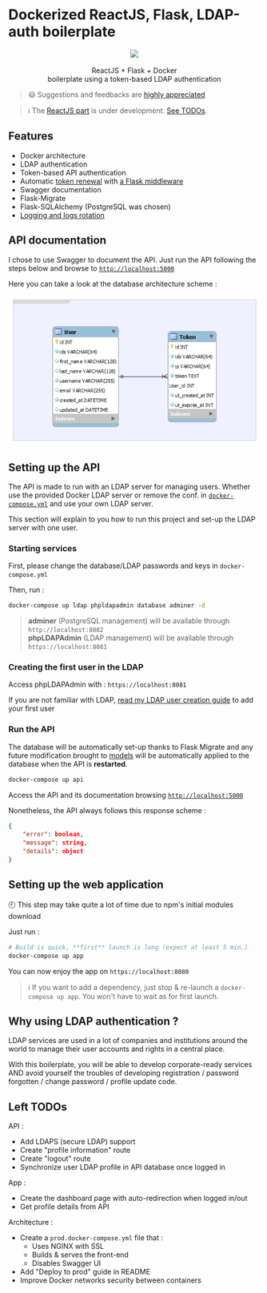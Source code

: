 # Dockerized ReactJS, Flask, LDAP-auth boilerplate

<p align="center">
    <a href="https://travis-ci.org/flavienbwk/reactjs-flask-ldap-boilerplate.svg?branch=master" target="_blank">
        <img src="https://travis-ci.org/flavienbwk/reactjs-flask-ldap-boilerplate.svg?branch=master"/>
    </a>
</p>
<p align="center">ReactJS + Flask + Docker<br/>boilerplate using a token-based LDAP authentication</p>

> :smiley: Suggestions and feedbacks are [highly appreciated](https://github.com/flavienbwk/reactjs-flask-ldap-boilerplate/issues/new)

> :information_source: The [ReactJS part](https://github.com/flavienbwk/reactjs-flask-ldap-boilerplate/tree/fe/initial-architecture) is under development. [See TODOs](#left-todos).

## Features

- Docker architecture
- LDAP authentication
- Token-based API authentication
- Automatic [token renewal](./api/app/service/auth_service.py#L44) with [a Flask middleware](./api/app/service/auth_service.py#L31)
- Swagger documentation
- Flask-Migrate
- Flask-SQLAlchemy (PostgreSQL was chosen)
- [Logging and logs rotation](./api/app/utils/Logger.py#L12)

## API documentation

I chose to use Swagger to document the API. Just run the API following the steps below and browse to [`http://localhost:5000`](http://localhost:5000)

Here you can take a look at the database architecture scheme :

<p align="center">
    <img src="./api/database.png"/>
</p>

## Setting up the API

The API is made to run with an LDAP server for managing users. Whether use the provided Docker LDAP server or remove the conf. in [`docker-compose.yml`](./docker-compose.yml) and use your own LDAP server.

This section will explain to you how to run this project and set-up the LDAP server with one user.

### Starting services

First, please change the database/LDAP passwords and keys in `docker-compose.yml`

Then, run :

```bash
docker-compose up ldap phpldapadmin database adminer -d
```

> **adminer** (PostgreSQL management) will be available through `http://localhost:8082`  
> **phpLDAPAdmin** (LDAP management) will be available through `https://localhost:8081`

### Creating the first user in the LDAP

Access phpLDAPAdmin with : `https://localhost:8081`

If you are not familiar with LDAP, [read my LDAP user creation guide](./CREATE_LDAP_USER.md) to add your first user

### Run the API

The database will be automatically set-up thanks to Flask Migrate and any future modification brought to [models](./api/app/model) will be automatically applied to the database when the API is **restarted**.

```bash
docker-compose up api
```

Access the API and its documentation browsing [`http://localhost:5000`](http://localhost:5000)

Nonetheless, the API always follows this response scheme :

```json
{
    "error": boolean,
    "message": string,
    "details": object
}
```

## Setting up the web application

:clock9: This step may take quite a lot of time due to npm's initial modules download

Just run :

```bash
# Build is quick, **first** launch is long (expect at least 5 min.)
docker-compose up app
```

You can now enjoy the app on `https://localhost:8080`

> :information_source: If you want to add a dependency, just stop & re-launch a `docker-compose up app`. You won't have to wait as for first launch.

## Why using LDAP authentication ?

LDAP services are used in a lot of companies and institutions around the world to manage their user accounts and rights in a central place.

With this boilerplate, you will be able to develop corporate-ready services AND avoid yourself the troubles of developing registration / password forgotten / change password / profile update code.

## Left TODOs

API :

- Add LDAPS (secure LDAP) support
- Create "profile information" route
- Create "logout" route
- Synchronize user LDAP profile in API database once logged in

App :

- Create the dashboard page with auto-redirection when logged in/out
- Get profile details from API

Architecture :

- Create a `prod.docker-compose.yml` file that :
  - Uses NGINX with SSL
  - Builds & serves the front-end
  - Disables Swagger UI
- Add "Deploy to prod" guide in README
- Improve Docker networks security between containers
